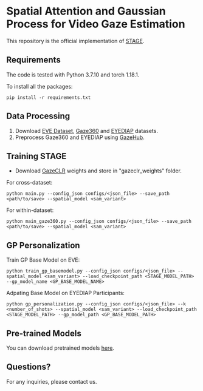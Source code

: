 
# Spatial Attention and Gaussian Process for Video Gaze Estimation

This repository is the official implementation of [STAGE](). 

## Requirements
The code is tested with Python 3.7.10 and torch 1.18.1.

To install all the packages:

```setup
pip install -r requirements.txt
```


## Data Processing

1. Download [EVE Dataset](https://ait.ethz.ch/projects/2020/EVE/), [Gaze360](http://gaze360.csail.mit.edu/) and [EYEDIAP](https://www.idiap.ch/en/dataset/eyediap) datasets.
2. Preprocess Gaze360 and EYEDIAP using [GazeHub](https://phi-ai.buaa.edu.cn/Gazehub/).


## Training STAGE

* Download [GazeCLR](https://drive.google.com/file/d/10K_AwVH6H_0P77lR0XHl3iDsfiep2YTP/view) weights and store in "gazeclr_weights" folder.

For cross-dataset:
```
python main.py --config_json configs/<json_file> --save_path <path/to/save> --spatial_model <sam_variant>
```
For within-dataset:
```
python main_gaze360.py --config_json configs/<json_file> --save_path <path/to/save> --spatial_model <sam_variant>
```

## GP Personalization

Train GP Base Model on EVE:

```
python train_gp_basemodel.py --config_json configs/<json_file> --spatial_model <sam_variant> --load_checkpoint_path <STAGE_MODEL_PATH> --gp_model_name <GP_BASE_MODEL_NAME>
```

Adpating Base Model on EYEDIAP Participants:
```
python gp_personalization.py --config_json configs/<json_file> --k <number_of_shots> --spatial_model <sam_variant> --load_checkpoint_path <STAGE_MODEL_PATH> --gp_model_path <GP_BASE_MODEL_PATH>
```

## Pre-trained Models

You can download pretrained models [here](https://drive.google.com/drive/folders/1kV3K6OMwgddxKNbdHmRnG3ytAhAVvumT?usp=share_link).

## Questions?

For any inquiries, please contact us.
